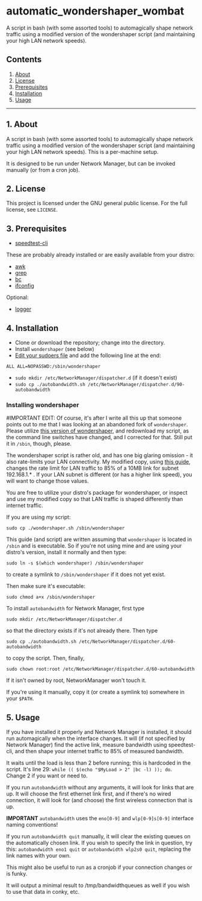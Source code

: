 # automatic_wondershaper_wombat

A script in bash (with some assorted tools) to automagically shape network 
traffic using a modified version of the wondershaper script (and maintaining 
your high LAN network speeds).

## Contents
 1. [About](#1-about)
 2. [License](#2-license)
 3. [Prerequisites](#3-prerequisites)
 4. [Installation](#4-installation)
 5. [Usage](#5-usage)
 
***

## 1. About

A script in bash (with some assorted tools) to automagically shape network 
traffic using a modified version of the wondershaper script (and maintaining 
your high LAN network speeds).  This is a per-machine setup.

It is designed to be run under Network Manager, but can be invoked manually 
(or from a cron job).

## 2. License

This project is licensed under the GNU general public license. For the full license, see `LICENSE`.

## 3. Prerequisites

* [speedtest-cli](https://github.com/sivel/speedtest-cli)

These are probably already installed or are easily available from your distro:

* [awk](http://www.gnu.org/software/gawk/manual/gawk.html)
* [grep](http://en.wikipedia.org/wiki/Grep)
* [bc](https://www.geeksforgeeks.org/bc-command-linux-examples)
* [ifconfig](https://en.wikipedia.org/wiki/Ifconfig)

Optional:  

* [logger](https://linux.die.net/man/1/logger)

## 4. Installation

* Clone or download the repository; change into the directory.
* Install `wondershaper` (see below) 
* [Edit your sudoers file](https://www.maketecheasier.com/edit-sudoers-file-linux/) and add the following line at the end:  

`ALL ALL=NOPASSWD:/sbin/wondershaper`

* `sudo mkdir /etc/NetworkManager/dispatcher.d` (if it doesn't exist)
* `sudo cp ./autobandwidth.sh /etc/NetworkManager/dispatcher.d/90-autobandwidth` 


### Installing wondershaper

#IMPORTANT EDIT: Of course, it's after I write all this up that someone points out to me 
that I was looking at an abandoned fork of `wondershaper`.  Please utilize 
[this version of wondershaper](https://github.com/magnific0/wondershaper), and 
redownload my script, as the command line switches have changed, and I corrected 
for that.  Still put it in `/sbin`, though, please.

The wondershaper script is rather old, and has one big glaring omission - it 
also rate-limits your LAN connectivity.  My modified copy, using [this guide](http://forums.opensuse.org/english/get-technical-help-here/network-internet/454307-wondershaper-modification-exclude-lan-should-included.html), changes the rate limit for LAN traffic to 85% of a 10MB link 
for subnet 192.168.1.* .  If your LAN subnet is different (or has a higher link 
speed), you will want to change those values.

You are free to utilize your distro's package for wondershaper, or inspect and 
use my modified copy so that LAN traffic is shaped differently than internet 
traffic.  

If you are using *my* script:  

`sudo cp ./wondershaper.sh /sbin/wondershaper`

This guide (and script) are written assuming that `wondershaper` 
is located in `/sbin` and is executable.  So if you're not using mine and are 
using your distro's version, install it normally and then type:

`sudo ln -s $(which wondershaper) /sbin/wondershaper`

to create a symlink to `/sbin/wondershaper` if it does not yet exist.

Then make sure it's executable:

`sudo chmod a+x /sbin/wondershaper`

To install `autobandwidth` for Network Manager, first type

`sudo mkdir /etc/NetworkManager/dispatcher.d`  

so that the directory exists if it's not already there.  Then type

`sudo cp ./autobandwidth.sh /etc/NetworkManager/dispatcher.d/60-autobandwidth`

to copy the script.  Then, finally, 

`sudo chown root:root /etc/NetworkManager/dispatcher.d/60-autobandwidth`

If it isn't owned by root, NetworkManager won't touch it.

If you're using it manually, copy it (or create a symlink to) somewhere in your `$PATH`.

## 5. Usage

If you have installed it properly and Network Manager is installed, it should 
run automagically when the interface changes.  It will (if not specified by 
Network Manager) find the active link, measure bandwidth using speedtest-cli, 
and then shape your internet traffic to 85% of measured bandwidth.

It waits until the load is less than 2 before running; this is hardcoded in 
the script.  It's line 29: `while (( $(echo "$MyLoad > 2" |bc -l) )); do`.  
Change 2 if you want or need to.

If you run `autobandwidth` without any arguments, it will look for links that 
are up.  It will choose the first ethernet link first, and if there's no wired 
connection, it will look for (and choose) the first wireless connection that is up.

**IMPORTANT** `autobandwidth` uses the `eno[0-9]` and `wlp[0-9]s[0-9]` 
interface naming conventions! 

If you run `autobandwidth quit` manually, it will clear the existing queues 
on the automatically chosen link.  If you wish to specify the link in question, 
try this: `autobandwidth eno1 quit` or `autobandwidth wlp2s0 quit`, 
replacing the link names with your own.

This might also be useful to run as a cronjob if your connection changes or is 
funky.  

It will output a minimal result to /tmp/bandwidthqueues as well if you wish to 
use that data in conky, etc.
